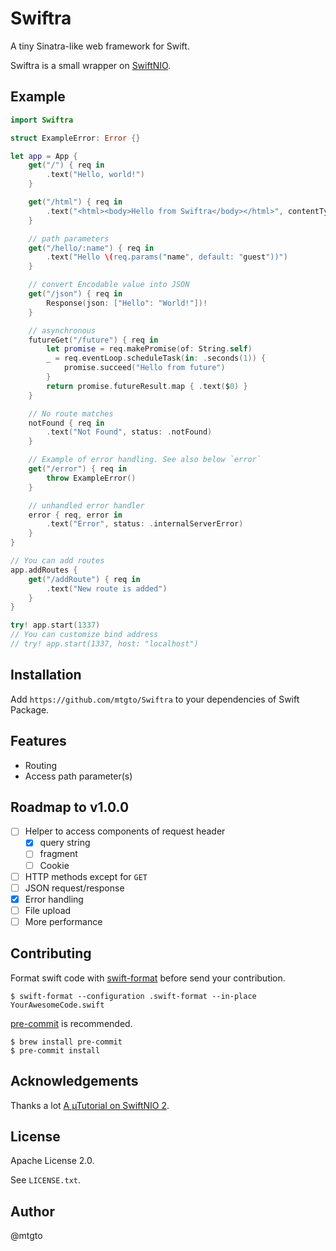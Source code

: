 # Swiftra

A tiny Sinatra-like web framework for Swift.

Swiftra is a small wrapper on [SwiftNIO](https://github.com/apple/swift-nio).

## Example

```swift
import Swiftra

struct ExampleError: Error {}

let app = App {
    get("/") { req in
        .text("Hello, world!")
    }

    get("/html") { req in
        .text("<html><body>Hello from Swiftra</body></html>", contentType: ContentType.textHtml.rawValue)
    }

    // path parameters
    get("/hello/:name") { req in
        .text("Hello \(req.params("name", default: "guest"))")
    }

    // convert Encodable value into JSON
    get("/json") { req in
        Response(json: ["Hello": "World!"])!
    }

    // asynchronous
    futureGet("/future") { req in
        let promise = req.makePromise(of: String.self)
        _ = req.eventLoop.scheduleTask(in: .seconds(1)) {
            promise.succeed("Hello from future")
        }
        return promise.futureResult.map { .text($0) }
    }

    // No route matches
    notFound { req in
        .text("Not Found", status: .notFound)
    }

    // Example of error handling. See also below `error`
    get("/error") { req in
        throw ExampleError()
    }

    // unhandled error handler
    error { req, error in
        .text("Error", status: .internalServerError)
    }
}

// You can add routes
app.addRoutes {
    get("/addRoute") { req in
        .text("New route is added")
    }
}

try! app.start(1337)
// You can customize bind address
// try! app.start(1337, host: "localhost")
```

## Installation

Add `https://github.com/mtgto/Swiftra` to your dependencies of Swift Package.

## Features

- Routing
- Access path parameter(s)

## Roadmap to v1.0.0

- [ ] Helper to access components of request header
  - [x] query string
  - [ ] fragment
  - [ ] Cookie
- [ ] HTTP methods except for `GET`
- [ ] JSON request/response
- [x] Error handling
- [ ] File upload
- [ ] More performance

## Contributing

Format swift code with [swift-format](https://github.com/apple/swift-format) before send your contribution.

```console
$ swift-format --configuration .swift-format --in-place YourAwesomeCode.swift
```

[pre-commit](https://pre-commit.com/) is recommended.

```console
$ brew install pre-commit
$ pre-commit install
```

## Acknowledgements

Thanks a lot [A µTutorial on SwiftNIO 2](https://www.alwaysrightinstitute.com/microexpress-nio2/).

## License

Apache License 2.0.

See `LICENSE.txt`.

## Author

@mtgto
